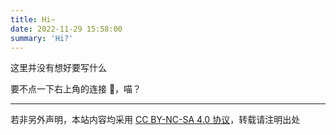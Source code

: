 ```yaml
---
title: Hi~
date: 2022-11-29 15:58:00
summary: 'Hi?'
---
```


这里并没有想好要写什么

要不点一下右上角的连接 🔗，喵？

---

若非另外声明，本站内容均采用 [CC BY-NC-SA 4.0 协议](https://creativecommons.org/licenses/by-nc-sa/4.0/)，转载请注明出处
